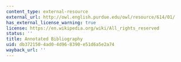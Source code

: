 ```yaml
---
content_type: external-resource
external_url: http://owl.english.purdue.edu/owl/resource/614/01/
has_external_license_warning: true
license: https://en.wikipedia.org/wiki/All_rights_reserved
status: ''
title: Annotated Bibliography
uid: db372150-4ad0-4d96-8390-e51d6a5e2a74
wayback_url: ''
---
```


